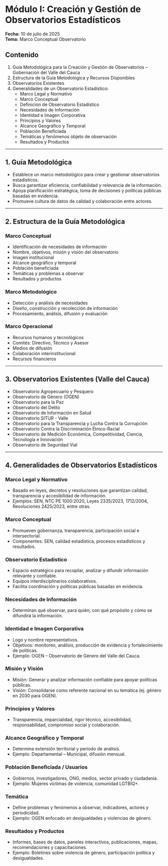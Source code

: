 # Módulo I: Creación y Gestión de Observatorios Estadísticos
**Fecha:** 10 de julio de 2025  
**Tema:** Marco Conceptual Observatorio

## Contenido
1. Guía Metodológica para la Creación y Gestión de Observatorios – Gobernación del Valle del Cauca  
2. Estructura de la Guía Metodológica y Recursos Disponibles  
3. Observatorios Existentes  
4. Generalidades de un Observatorio Estadístico:
   - Marco Legal y Normativo
   - Marco Conceptual
   - Definición de Observatorio Estadístico
   - Necesidades de Información
   - Identidad e Imagen Corporativa
   - Principios y Valores
   - Alcance Geográfico y Temporal
   - Población Beneficiada
   - Temáticas y fenómenos objeto de observación
   - Resultados y Productos

---

## 1. Guía Metodológica
- Establece un marco metodológico para crear y gestionar observatorios estadísticos.
- Busca garantizar eficiencia, confiabilidad y relevancia de la información.
- Apoya planificación estratégica, toma de decisiones y políticas públicas basadas en evidencia.
- Promueve cultura de datos de calidad y colaboración entre actores.

---

## 2. Estructura de la Guía Metodológica

### Marco Conceptual
- Identificación de necesidades de información
- Nombre, objetivos, misión y visión del observatorio
- Imagen institucional
- Alcance geográfico y temporal
- Población beneficiada
- Temáticas y problemas a observar
- Resultados y productos

### Marco Metodológico
- Detección y análisis de necesidades
- Diseño, construcción y recolección de información
- Procesamiento, análisis, difusión y evaluación

### Marco Operacional
- Recursos humanos y tecnológicos
- Comités: Directivo, Técnico y Asesor
- Medios de difusión
- Colaboración interinstitucional
- Recursos financieros

---

## 3. Observatorios Existentes (Valle del Cauca)
- Observatorio Agropecuario y Pesquero  
- Observatorio de Género (OGEN)  
- Observatorio para la Paz  
- Observatorio del Delito  
- Observatorio de Información en Salud  
- Observatorio SITUR - Valle  
- Observatorio para la Transparencia y Lucha Contra la Corrupción  
- Observatorio Contra la Discriminación Étnico-Racial  
- Observatorio de Medición Económica, Competitividad, Ciencia, Tecnología e Innovación  
- Observatorio de Seguridad Vial  

---

## 4. Generalidades de Observatorios Estadísticos

### Marco Legal y Normativo
- Basado en leyes, decretos y resoluciones que garantizan calidad, transparencia y accesibilidad de información.
- Ejemplos: SEN, NTC PE 1000:2020, Leyes 2335/2023, 1712/2004, Resoluciones 2425/2023, entre otras.

### Marco Conceptual
- Promueven gobernanza, transparencia, participación social e intersectorial.
- Componentes: SEN, calidad estadística, procesos estadísticos y resultados.

### Observatorio Estadístico
- Espacio estratégico para recopilar, analizar y difundir información relevante y confiable.
- Equipos interdisciplinarios colaborativos.
- Facilita coordinación y políticas públicas basadas en evidencia.

### Necesidades de Información
- Determinan qué observar, para quién, con qué propósito y cómo se difundirá la información.

### Identidad e Imagen Corporativa
- Logo y nombre representativos.
- Objetivos: monitoreo, análisis, producción de evidencia y fortalecimiento de políticas.
- Ejemplo: OGEN – Observatorio de Género del Valle del Cauca.

### Misión y Visión
- Misión: Generar y analizar información confiable para apoyar políticas públicas.  
- Visión: Consolidarse como referente nacional en su temática (ej. género en 2030 para OGEN).

### Principios y Valores
- Transparencia, imparcialidad, rigor técnico, accesibilidad, responsabilidad, compromiso social y colaboración.

### Alcance Geográfico y Temporal
- Determina extensión territorial y periodo de análisis.
- Ejemplo: Departamental – Municipal, difusión mensual.

### Población Beneficiada / Usuarios
- Gobiernos, investigadores, ONG, medios, sector privado y ciudadanía.
- Ejemplo: Mujeres víctimas de violencia, comunidad LGTBIQ+.

### Temática
- Define problemas y fenómenos a observar, indicadores, actores y periodicidad.
- Ejemplo: OGEN enfocado en desigualdades y violencias de género.

### Resultados y Productos
- Informes, bases de datos, paneles interactivos, publicaciones, mapas, recomendaciones y capacitaciones.
- Ejemplo: Boletines sobre violencia de género, participación política y desigualdades.

